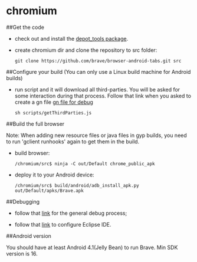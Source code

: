 # chromium

##Get the code

- check out and install the [depot_tools package](https://commondatastorage.googleapis.com/chrome-infra-docs/flat/depot_tools/docs/html/depot_tools_tutorial.html#_setting_up).
- create chromium dir and clone the repository to src folder:

  `git clone https://github.com/brave/browser-android-tabs.git src`
  
##Configure your build (You can only use a Linux build machine for Android builds)

- run script and it will download all third-parties. You will be asked for some interaction during that process. Follow that link when you asked to create a gn file [gn file for debug](https://github.com/brave/browser-android-tabs/wiki/Sample-gn-file-for-debug)

  `sh scripts/getThirdParties.js`
  
##Build the full browser

Note: When adding new resource files or java files in gyp builds, you need to run 'gclient runhooks' again to get them in the build.

- build browser:

  `/chromium/src$ ninja -C out/Default chrome_public_apk`
  
- deploy it to your Android device:

  `/chromium/src$ build/android/adb_install_apk.py out/Default/apks/Brave.apk`

##Debugging

- follow that [link](https://www.chromium.org/developers/how-tos/debugging-on-android) for the general debug process;

- follow that [link](https://www.chromium.org/developers/android-eclipse-dev) to configure Eclipse IDE.

##Android version

You should have at least Android 4.1(Jelly Bean) to run Brave. Min SDK version is 16.
